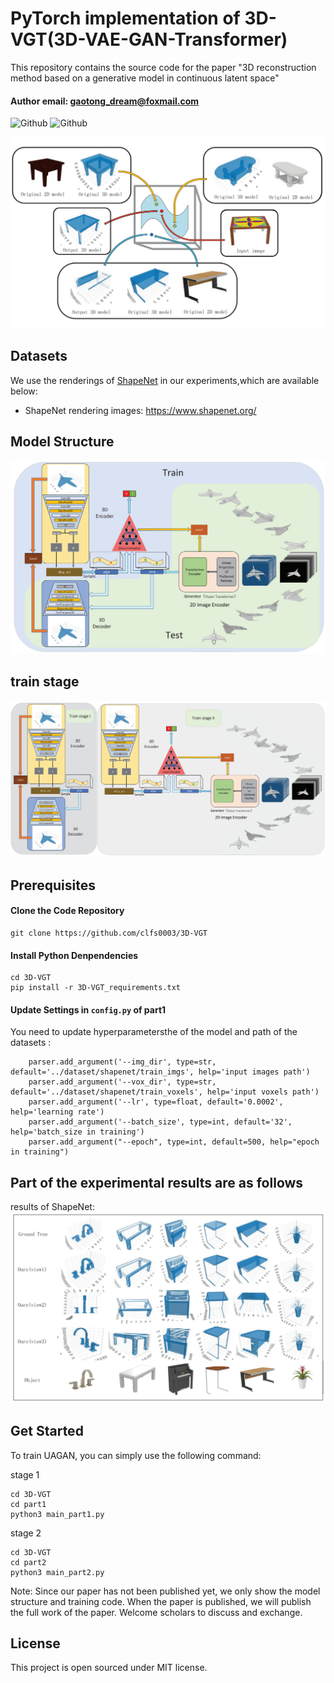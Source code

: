 # PyTorch implementation of 3D-VGT(3D-VAE-GAN-Transformer)

This repository contains the source code for the paper "3D reconstruction method based on
a generative model in continuous latent space"  

#### Author email: gaotong_dream@foxmail.com    

![Github](https://img.shields.io/badge/PyTorch-v0.4.1-green.svg?style=for-the-badge&logo=data:image/png)
![Github](https://img.shields.io/badge/python-3.6-green.svg?style=for-the-badge&logo=python)  

![](./img/data.png)


## Datasets
We use the renderings of [ShapeNet](https://www.shapenet.org/) in our experiments,which are available below:
- ShapeNet rendering images: https://www.shapenet.org/
## Model Structure

![](./img/model.png)
## train stage
![](./img/train_stage.png)



## Prerequisites
#### Clone the Code Repository

```
git clone https://github.com/clfs0003/3D-VGT
```
#### Install Python Denpendencies

```
cd 3D-VGT
pip install -r 3D-VGT_requirements.txt
```
#### Update Settings in `config.py` of part1 

You need to update hyperparametersthe of the model and path of the datasets :
```
    parser.add_argument('--img_dir', type=str, default='../dataset/shapenet/train_imgs', help='input images path')
    parser.add_argument('--vox_dir', type=str, default='../dataset/shapenet/train_voxels', help='input voxels path')
    parser.add_argument('--lr', type=float, default='0.0002', help='learning rate')
    parser.add_argument('--batch_size', type=int, default='32', help='batch_size in training')
    parser.add_argument("--epoch", type=int, default=500, help="epoch in training")
```

## Part of the experimental results are as follows
results of ShapeNet:
![](./img/result.png)



## Get Started
To train UAGAN, you can simply use the following command:
  
stage 1
```
cd 3D-VGT
cd part1
python3 main_part1.py
```
stage 2
```
cd 3D-VGT
cd part2
python3 main_part2.py
```

Note:
Since our paper has not been published yet, we only show the model structure and training code. When the paper is published, we will publish the full work of the paper.
Welcome scholars to discuss and exchange.

## License

This project is open sourced under MIT license.

